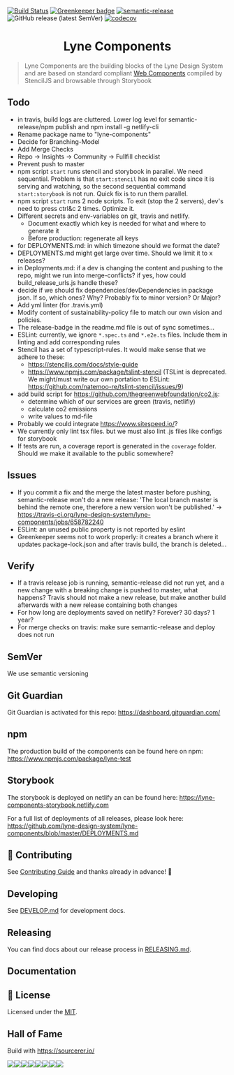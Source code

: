 [![Build Status](https://travis-ci.org/lyne-design-system/lyne-components.svg?branch=master)](https://travis-ci.org/lyne-design-system/lyne-components) [![Greenkeeper badge](https://badges.greenkeeper.io/lyne-design-system/lyne-components.svg)](https://greenkeeper.io/) [![semantic-release](https://img.shields.io/badge/%20%20%F0%9F%93%A6%F0%9F%9A%80-semantic--release-e10079.svg)](https://github.com/semantic-release/semantic-release) ![GitHub release (latest SemVer)](https://img.shields.io/github/v/release/lyne-design-system/lyne-components) [![codecov](https://codecov.io/gh/lyne-design-system/lyne-components/branch/master/graph/badge.svg)](https://codecov.io/gh/lyne-design-system/lyne-components)

<h1 align="center">
  Lyne Components
</h1>

> Lyne Components are the building blocks of the Lyne Design System
> and are based on standard compliant [Web Components](https://www.webcomponents.org/specs)
> compiled by StencilJS and browsable through Storybook

## Todo
- in travis, build logs are cluttered. Lower log level for semantic-release/npm publish and npm install -g netlify-cli
- Rename package name to "lyne-components"
- Decide for Branching-Model
- Add Merge Checks
- Repo -> Insights -> Community -> Fullfill checklist
- Prevent push to master
- npm script ```start``` runs stencil and storybook in parallel. We need sequential. Problem is that ```start:stencil``` has no exit code since it is serving and watching, so the second sequential command ```start:storybook``` is not run. Quick fix is to run them parallel.
- npm script ```start``` runs 2 node scripts. To exit (stop the 2 servers), dev's need to press ctrl&c 2 times. Optimize it.
- Different secrets and env-variables on git, travis and netlify.
  - Document exactly which key is needed for what and where to generate it
  - Before production: regenerate all keys
- for DEPLOYMENTS.md: in which timezone should we format the date?
- DEPLOYMENTS.md might get large over time. Should we limit it to x releases?
- in Deployments.md: if a dev is changing the content and pushing to the repo, might we run into merge-conflicts? if yes, how could build_release_urls.js handle these?
- decide if we should fix dependencies/devDependencies in package json. If so, which ones? Why? Probably fix to minor version? Or Major?
- Add yml linter (for .travis.yml)
- Modify content of sustainability-policy file to match our own vision and policies.
- The release-badge in the readme.md file is out of sync sometimes...
- ESLint: currently, we ignore ```*.spec.ts``` and ```*.e2e.ts``` files. Include them in linting and add corresponding rules
- Stencil has a set of typescript-rules. It would make sense that we adhere to these:
  - https://stenciljs.com/docs/style-guide
  - https://www.npmjs.com/package/tslint-stencil (TSLint is deprecated. We might/must write our own portation to ESLint: https://github.com/natemoo-re/tslint-stencil/issues/9)
- add build script for https://github.com/thegreenwebfoundation/co2.js:
  - determine which of our services are green (travis, netlifiy)
  - calculate co2 emissions
  - write values to md-file
- Probably we could integrate https://www.sitespeed.io/?
- We currently only lint tsx files. but we must also lint .js files like configs for storybook
- If tests are run, a coverage report is generated in the ```coverage``` folder. Should we make it available to the public somewhere?

## Issues
- If you commit a fix and the merge the latest master before pushing, semantic-release won't do a new release: 'The local branch master is behind the remote one, therefore a new version won't be published.' -> https://travis-ci.org/lyne-design-system/lyne-components/jobs/658782240
- ESLint: an unused public property is not reported by eslint
- Greenkeeper seems not to work properly: it creates a branch where it updates package-lock.json and after travis build, the branch is deleted...

## Verify
- If a travis release job is running, semantic-release did not run yet, and a new change with a breaking change is pushed to master, what happens? Travis should not make a new release, but make another build afterwards with a new release containing both changes
- For how long are deployments saved on netlify? Forever? 30 days? 1 year?
- For merge checks on travis: make sure semantic-release and deploy does not run

## SemVer
We use semantic versioning

## Git Guardian
Git Guardian is activated for this repo: https://dashboard.gitguardian.com/

## npm
The production build of the components can be found here on npm: https://www.npmjs.com/package/lyne-test

## Storybook
The storybook is deployed on netlify an can be found here: https://lyne-components-storybook.netlify.com

For a full list of deployments of all releases, please look here: https://github.com/lyne-design-system/lyne-components/blob/master/DEPLOYMENTS.md

## 🙌 Contributing
See [Contributing Guide](/.github/CONTRIBUTING.md) and thanks already in advance! 👀

## Developing
See [DEVELOP.md](./DEVELOP.md) for development docs.

## Releasing
You can find docs about our release process in [RELEASING.md](./RELEASING.md).

## Documentation


## 📝 License

Licensed under the [MIT](/LICENSE).

## Hall of Fame

Build with https://sourcerer.io/

[![](https://sourcerer.io/fame/lyne-admin/lyne-design-system/lyne-components/images/0)](https://sourcerer.io/fame/lyne-admin/lyne-design-system/lyne-components/links/0)[![](https://sourcerer.io/fame/lyne-admin/lyne-design-system/lyne-components/images/1)](https://sourcerer.io/fame/lyne-admin/lyne-design-system/lyne-components/links/1)[![](https://sourcerer.io/fame/lyne-admin/lyne-design-system/lyne-components/images/2)](https://sourcerer.io/fame/lyne-admin/lyne-design-system/lyne-components/links/2)[![](https://sourcerer.io/fame/lyne-admin/lyne-design-system/lyne-components/images/3)](https://sourcerer.io/fame/lyne-admin/lyne-design-system/lyne-components/links/3)[![](https://sourcerer.io/fame/lyne-admin/lyne-design-system/lyne-components/images/4)](https://sourcerer.io/fame/lyne-admin/lyne-design-system/lyne-components/links/4)[![](https://sourcerer.io/fame/lyne-admin/lyne-design-system/lyne-components/images/5)](https://sourcerer.io/fame/lyne-admin/lyne-design-system/lyne-components/links/5)[![](https://sourcerer.io/fame/lyne-admin/lyne-design-system/lyne-components/images/6)](https://sourcerer.io/fame/lyne-admin/lyne-design-system/lyne-components/links/6)[![](https://sourcerer.io/fame/lyne-admin/lyne-design-system/lyne-components/images/7)](https://sourcerer.io/fame/lyne-admin/lyne-design-system/lyne-components/links/7)
